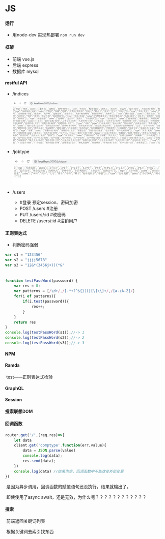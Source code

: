 # JS



#### 运行

- 用node-dev 实现热部署 `npm run dev`

#### 框架

- 前端 vue.js
- 后端 express
- 数据库 mysql

#### restful API

- /indices

  ![](img/indices.jpg)

- /jobtype

  ![](img/jobtype.jpg)

- /users

  - #登录	预定session、密码加密
  - POST /users #注册
  - PUT /users/:id #改密码
  - DELETE /users/:id #注销用户
#### 正则表达式

- 判断密码强弱

```js
var s1 = "123456"
var s2 = "jjjj5678"
var s3 = "12&*(3456j+))(*&"


function testPassWord(password) {
	var res = 0;
	var patterns = [/\d+/,/[.*+?^${}()|[\]\\]+/,/[a-zA-Z]/]
	for(i of patterns){
		if(i.test(password)){
			res++;
		}
	}
	return res
}
console.log(testPassWord(s1));//-> 1
console.log(testPassWord(s2));//-> 2
console.log(testPassWord(s3));//-> 3
```

#### NPM

#### Ramda

​	test——正则表达式检验

#### GraphQL

#### Session

#### 搜索联想DOM

#### 回调函数

```js
router.get('/',(req,res)=>{
    let data
    client.get('comptype',function(err,value){
        data = JSON.parse(value) 
        console.log(data);
        res.send(data);
    })
    console.log(data) //结果为空，回调函数中不能改变外部变量
})
```

​	是因为异步调用，回调函数的赋值语句还没执行，结果就输出了。

​	即使使用了async await，还是无效，为什么呢？？？？？？？？？？？？

#### 搜索

​	前端返回关键词列表

​	根据关键词去索引找东西
